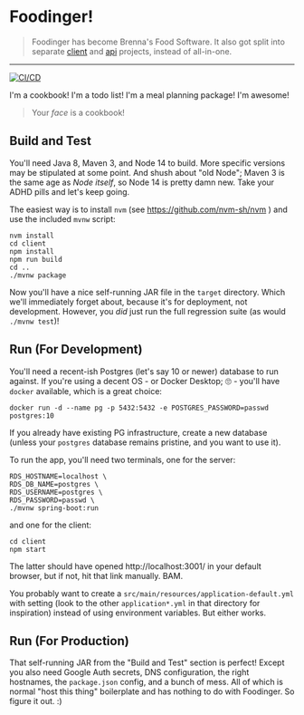 # Foodinger!

> Foodinger has become Brenna's Food Software. It also got split into separate [client](https://github.com/folded-ear/gobrennas-client) and [api](https://github.com/folded-ear/gobrennas-api) projects, instead of all-in-one.

---

[![CI/CD](https://github.com/folded-ear/foodinger/actions/workflows/ci-cd.yaml/badge.svg)](https://github.com/folded-ear/foodinger/actions/workflows/ci-cd.yaml)

I'm a cookbook! I'm a todo list! I'm a meal planning package! I'm awesome!

> Your _face_ is a cookbook!

## Build and Test

You'll need Java 8, Maven 3, and Node 14 to build. More specific versions may be
stipulated at some point. And shush about "old Node"; Maven 3 is the same age as
_Node itself_, so Node 14 is pretty damn new. Take your ADHD pills and let's
keep going.

The easiest way is to install `nvm` (see https://github.com/nvm-sh/nvm ) and use
the included `mvnw` script:

    nvm install
    cd client
    npm install
    npm run build
    cd ..
    ./mvnw package

Now you'll have a nice self-running JAR file in the `target` directory. Which
we'll immediately forget about, because it's for deployment, not development.
However, you _did_ just run the full regression suite (as would `./mvnw test`)!

## Run (For Development)

You'll need a recent-ish Postgres (let's say 10 or newer) database to run
against. If you're using a decent OS - or Docker Desktop; 🙄 - you'll
have `docker` available, which is a great choice:

    docker run -d --name pg -p 5432:5432 -e POSTGRES_PASSWORD=passwd postgres:10

If you already have existing PG infrastructure, create a new database (unless
your `postgres` database remains pristine, and you want to use it).

To run the app, you'll need two terminals, one for the server:

    RDS_HOSTNAME=localhost \
    RDS_DB_NAME=postgres \
    RDS_USERNAME=postgres \
    RDS_PASSWORD=passwd \
    ./mvnw spring-boot:run

and one for the client:

    cd client
    npm start

The latter should have opened http://localhost:3001/ in your default browser,
but if not, hit that link manually. BAM.

You probably want to create a `src/main/resources/application-default.yml` with
setting (look to the other `application*.yml` in that directory for inspiration)
instead of using environment variables. But either works.

## Run (For Production)

That self-running JAR from the "Build and Test" section is perfect! Except you
also need Google Auth secrets, DNS configuration, the right hostnames, the
`package.json` config, and a bunch of mess. All of which is normal "host this
thing" boilerplate and has nothing to do with Foodinger. So figure it out. :)
